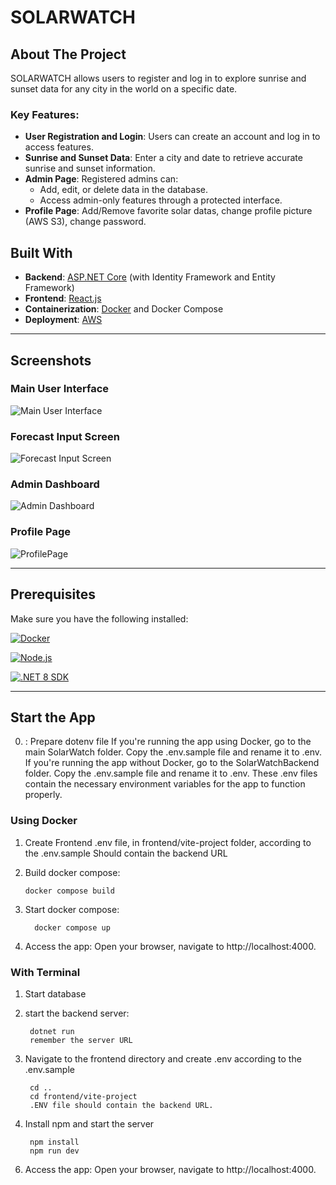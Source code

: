 # SOLARWATCH

## About The Project

SOLARWATCH allows users to register and log in to explore sunrise and sunset data for any city in the world on a specific date.  

### Key Features:
- **User Registration and Login**: Users can create an account and log in to access features.
- **Sunrise and Sunset Data**: Enter a city and date to retrieve accurate sunrise and sunset information.
- **Admin Page**: Registered admins can:
  - Add, edit, or delete data in the database.
  - Access admin-only features through a protected interface.
- **Profile Page**: Add/Remove favorite solar datas, change profile picture (AWS S3), change password.

## Built With

- **Backend**: [ASP.NET Core](https://dotnet.microsoft.com/en-us/apps/aspnet) (with Identity Framework and Entity Framework)
- **Frontend**: [React.js](https://reactjs.org/)
- **Containerization**: [Docker](https://www.docker.com/) and Docker Compose
- **Deployment**: [AWS](https://aws.amazon.com/)

---

## Screenshots

### Main User Interface
![Main User Interface](https://github.com/user-attachments/assets/8ba6218e-395e-41db-893f-4a7d91242cd3)

### Forecast Input Screen
![Forecast Input Screen](https://github.com/user-attachments/assets/7298bfdf-68f9-46d0-8c5d-e40bc2fb4481)

### Admin Dashboard
![Admin Dashboard](https://github.com/user-attachments/assets/8aaa5f61-7671-4ec0-8ad2-565475b7d1ff)

### Profile Page
![ProfilePage](https://github.com/user-attachments/assets/769eacf7-0df3-455a-8557-8a2cb86a9e88)

---

## Prerequisites

Make sure you have the following installed:

[![Docker][Docker]](https://www.docker.com/)

[![Node.js][Node.js]](https://nodejs.org/)

[![.NET 8 SDK][.NET]](https://dotnet.microsoft.com/)

---

## Start the App

0. : Prepare dotenv file
        If you're running the app using Docker, go to the main SolarWatch folder. Copy the .env.sample file and rename it to .env.
        If you're running the app without Docker, go to the SolarWatchBackend folder. Copy the .env.sample file and rename it to .env.
        These .env files contain the necessary environment variables for the app to function properly.

### Using Docker



1. Create Frontend .env file, in frontend/vite-project folder, according to the .env.sample
        Should contain the backend URL

2. Build docker compose:
   
       docker compose build

4. Start docker compose:

         docker compose up

6. Access the app: Open your browser, navigate to http://localhost:4000.


### With Terminal

1. Start database


2. start the backend server:

        dotnet run
        remember the server URL

3. Navigate to the frontend directory and create .env according to the .env.sample

        cd ..
        cd frontend/vite-project
        .ENV file should contain the backend URL.

4. Install npm and start the server

        npm install
        npm run dev

   <!--Links for logos! -->
[Docker]: https://img.shields.io/badge/Docker-blue?style=plastic&logo=docker&logoColor=darkblue
[Node.js]: https://img.shields.io/badge/Node.js-black?style=plastic&logo=nodedotjs&logoColor=green
[.NET]: https://img.shields.io/badge/.NET_8_SDK-darkblue?style=plastic&logo=dotnet&logoColor=white&labelColor=purple

6. Access the app: Open your browser, navigate to http://localhost:4000.




